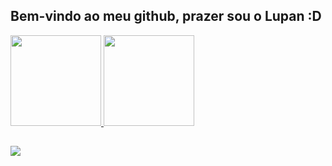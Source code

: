 ## Bem-vindo ao meu github, prazer sou o Lupan :D
 <div>
  <a href="https://github.com/zLupan">
  <img height="145em" src="https://github-readme-stats.vercel.app/api?username=zLupan&show_icons=true&theme=dracula&include_all_commits=true&count_private=true&hide_border=true&border_radius=10&custom_title=Minhas estatísticas"/>
  <img height="145em" src="https://github-readme-stats.vercel.app/api/top-langs/?username=zLupan&layout=compact&langs_count=5&theme=dracula&hide_border=true&border_radius=5&custom_title=Linguagens mais usadas"/>
</div>
<!--<div style="display: inline_block"><br>
  <img align="center" alt="zLupan-Js" height="30" width="40" src="https://raw.githubusercontent.com/devicons/devicon/master/icons/javascript/javascript-plain.svg">
  <img align="center" alt="zLupan-Ts" height="30" width="40" src="https://raw.githubusercontent.com/devicons/devicon/master/icons/typescript/typescript-plain.svg">
  <img align="center" alt="zLupan-React" height="30" width="40" src="https://raw.githubusercontent.com/devicons/devicon/master/icons/react/react-original.svg">
  <img align="center" alt="zLupan-HTML" height="30" width="40" src="https://raw.githubusercontent.com/devicons/devicon/master/icons/html5/html5-original.svg">
  <img align="center" alt="zLupan-CSS" height="30" width="40" src="https://raw.githubusercontent.com/devicons/devicon/master/icons/css3/css3-original.svg">
  <img align="center" alt="zLupan-Python" height="30" width="40" src="https://raw.githubusercontent.com/devicons/devicon/master/icons/python/python-original.svg">
  <img align="center" alt="zLupan-Csharp" height="30" width="40" src="https://raw.githubusercontent.com/devicons/devicon/master/icons/csharp/csharp-original.svg">
  <img align="right" alt="zLupan-yoda" src="https://cdn.discordapp.com/attachments/795358919417397249/825430589581688872/hi.gif">
</div>-->
  
  ##
 
<div> 
  <a href="https://discord.gg/GUBNJTCRjv" target="_blank"><img src="https://img.shields.io/badge/Discord-7289DA?style=for-the-badge&logo=discord&logoColor=white" target="_blank"</a> 
</div>
